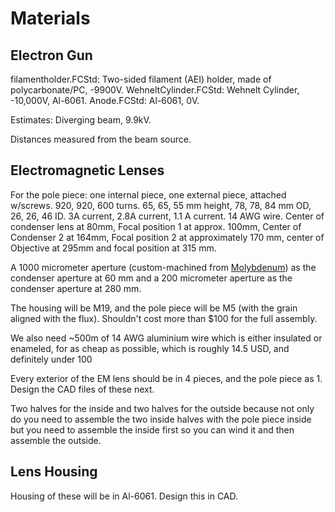 # Materials

## Electron Gun
filamentholder.FCStd: Two-sided filament (AEI) holder, made of polycarbonate/PC, -9900V.
WehneltCylinder.FCStd: Wehnelt Cylinder, -10,000V, Al-6061.
Anode.FCStd: Al-6061, 0V.

Estimates: Diverging beam, 9.9kV.

Distances measured from the beam source.

## Electromagnetic Lenses

For the pole piece: one internal piece, one external piece, attached w/screws. 920, 920, 600 turns. 65, 65, 55 mm height, 78, 78, 84 mm OD, 26, 26, 46 ID. 3A current, 2.8A current, 1.1 A current. 14 AWG wire. Center of condenser lens at 80mm, Focal position 1 at approx. 100mm, Center of Condenser 2 at 164mm, Focal position 2 at approximately 170 mm, center of Objective at 295mm and focal position at 315 mm.

A 1000 micrometer aperture (custom-machined from [Molybdenum](https://www.amazon.in/Aviation-Metal-Alloys-Pure-Molybdenum/dp/B08RBPM7JK)) as the condenser aperture at 60 mm and a 200 micrometer aperture as the condenser aperture at 280 mm.

The housing will be M19, and the pole piece will be M5 (with the grain aligned with the flux). Shouldn't cost more than $100 for the full assembly. 

We also need ~500m of 14 AWG aluminium wire which is either insulated or enameled, for as cheap as possible, which is roughly 14.5 USD, and definitely under 100

Every exterior of the EM lens should be in 4 pieces, and the pole piece as 1. Design the CAD files of these next.

Two halves for the inside and two halves for the outside because not only do you need to assemble the two inside halves with the pole piece inside but you need to assemble the inside first so you can wind it and then assemble the outside.

## Lens Housing

Housing of these will be in Al-6061. Design this in CAD.